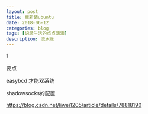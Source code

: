 ```yaml
---
layout: post
title: 重新装ubuntu
date: 2018-06-12
categories: blog
tags: [记录生活的点点滴滴]
description: 流水账
---
```


1 

要点

easybcd 才能双系统

shadowsocks的配置

https://blog.csdn.net/liwei1205/article/details/78818190



